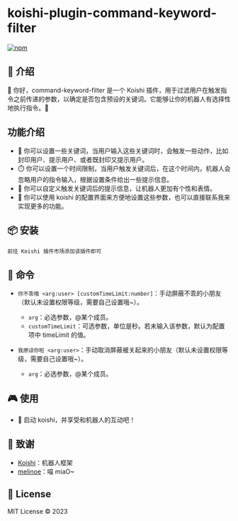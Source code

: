 # koishi-plugin-command-keyword-filter

[![npm](https://img.shields.io/npm/v/koishi-plugin-command-keyword-filter?style=flat-square)](https://www.npmjs.com/package/koishi-plugin-command-keyword-filter)

## 🎈 介绍

👋 你好，command-keyword-filter 是一个 Koishi 插件，用于过滤用户在触发指令之前传递的参数，以确定是否包含预设的关键词。它能够让你的机器人有选择性地执行指令。🤖

## 功能介绍

- 📝 你可以设置一些关键词，当用户输入这些关键词时，会触发一些动作，比如封印用户、提示用户、或者既封印又提示用户。
- ⏱️ 你可以设置一个时间限制，当用户触发关键词后，在这个时间内，机器人会忽略用户的指令输入，根据设置条件给出一些提示信息。
- 🎨 你可以自定义触发关键词后的提示信息，让机器人更加有个性和表情。
- 🚀 你可以使用 koishi 的配置界面来方便地设置这些参数，也可以直接联系我来实现更多的功能。

## 📦 安装

```
前往 Koishi 插件市场添加该插件即可
```

## 📝 命令

- `你不乖哦 <arg:user> [customTimeLimit:number]`：手动屏蔽不乖的小朋友（默认未设置权限等级，需要自己设置哦~）。
  - `arg`：必选参数，@某个成员。
  - `customTimeLimit`：可选参数，单位是秒。若未输入该参数，默认为配置项中 timeLimit 的值。

- `我原谅你啦 <arg:user>`：手动取消屏蔽被关起来的小朋友（默认未设置权限等级，需要自己设置哦~）。
  - `arg`：必选参数，@某个成员。

## 🎮 使用

- 🎉 启动 koishi，并享受和机器人的互动吧！

## 🙏 致谢

* [Koishi](https://koishi.chat/)：机器人框架
* [melinoe](https://forum.koishi.xyz/t/topic/4578)：喵 miaO~

## 📄 License

MIT License © 2023
